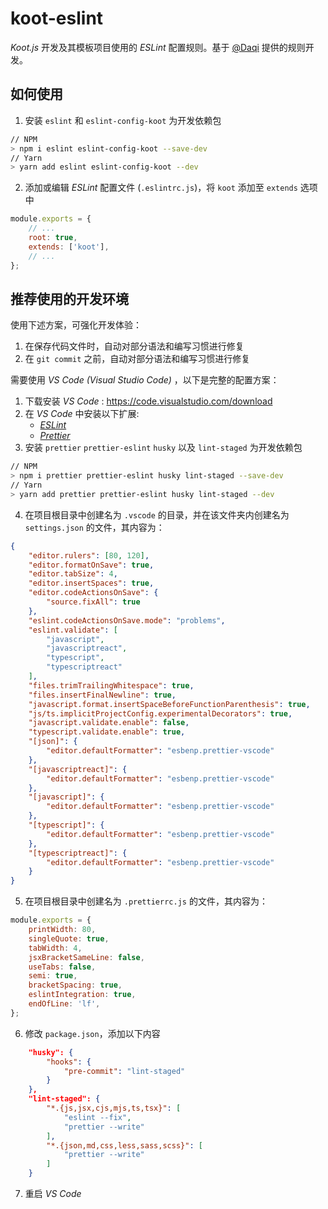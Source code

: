 # koot-eslint

_Koot.js_ 开发及其模板项目使用的 _ESLint_ 配置规则。基于 [@Daqi](https://github.com/daqi) 提供的规则开发。

## 如何使用

1. 安装 `eslint` 和 `eslint-config-koot` 为开发依赖包

```bash
// NPM
> npm i eslint eslint-config-koot --save-dev
// Yarn
> yarn add eslint eslint-config-koot --dev
```

2. 添加或编辑 _ESLint_ 配置文件 (`.eslintrc.js`)，将 `koot` 添加至 `extends` 选项中

```javascript
module.exports = {
    // ...
    root: true,
    extends: ['koot'],
    // ...
};
```

## 推荐使用的开发环境

使用下述方案，可强化开发体验：

1. 在保存代码文件时，自动对部分语法和编写习惯进行修复
2. 在 `git commit` 之前，自动对部分语法和编写习惯进行修复

需要使用 _VS Code (Visual Studio Code)_ ，以下是完整的配置方案：

1. 下载安装 _VS Code_ : https://code.visualstudio.com/download
2. 在 _VS Code_ 中安装以下扩展:
    - [_ESLint_](https://marketplace.visualstudio.com/items?itemName=dbaeumer.vscode-eslint)
    - [_Prettier_](https://marketplace.visualstudio.com/items?itemName=esbenp.prettier-vscode)
3. 安装 `prettier` `prettier-eslint` `husky` 以及 `lint-staged` 为开发依赖包

```bash
// NPM
> npm i prettier prettier-eslint husky lint-staged --save-dev
// Yarn
> yarn add prettier prettier-eslint husky lint-staged --dev
```

4. 在项目根目录中创建名为 `.vscode` 的目录，并在该文件夹内创建名为 `settings.json` 的文件，其内容为：

```json
{
    "editor.rulers": [80, 120],
    "editor.formatOnSave": true,
    "editor.tabSize": 4,
    "editor.insertSpaces": true,
    "editor.codeActionsOnSave": {
        "source.fixAll": true
    },
    "eslint.codeActionsOnSave.mode": "problems",
    "eslint.validate": [
        "javascript",
        "javascriptreact",
        "typescript",
        "typescriptreact"
    ],
    "files.trimTrailingWhitespace": true,
    "files.insertFinalNewline": true,
    "javascript.format.insertSpaceBeforeFunctionParenthesis": true,
    "js/ts.implicitProjectConfig.experimentalDecorators": true,
    "javascript.validate.enable": false,
    "typescript.validate.enable": true,
    "[json]": {
        "editor.defaultFormatter": "esbenp.prettier-vscode"
    },
    "[javascriptreact]": {
        "editor.defaultFormatter": "esbenp.prettier-vscode"
    },
    "[javascript]": {
        "editor.defaultFormatter": "esbenp.prettier-vscode"
    },
    "[typescript]": {
        "editor.defaultFormatter": "esbenp.prettier-vscode"
    },
    "[typescriptreact]": {
        "editor.defaultFormatter": "esbenp.prettier-vscode"
    }
}
```

5. 在项目根目录中创建名为 `.prettierrc.js` 的文件，其内容为：

```javascript
module.exports = {
    printWidth: 80,
    singleQuote: true,
    tabWidth: 4,
    jsxBracketSameLine: false,
    useTabs: false,
    semi: true,
    bracketSpacing: true,
    eslintIntegration: true,
    endOfLine: 'lf',
};
```

6. 修改 `package.json`，添加以下内容

```json
    "husky": {
        "hooks": {
            "pre-commit": "lint-staged"
        }
    },
    "lint-staged": {
        "*.{js,jsx,cjs,mjs,ts,tsx}": [
            "eslint --fix",
            "prettier --write"
        ],
        "*.{json,md,css,less,sass,scss}": [
            "prettier --write"
        ]
    }
```

7. 重启 _VS Code_
